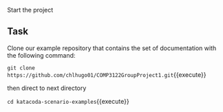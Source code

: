 Start the project

## Task
Clone our example repository that contains the set of documentation with the following command:

`git clone https://github.com/chlhugo01/COMP3122GroupProject1.git`{{execute}}

then direct to next directory

`cd katacoda-scenario-examples`{{execute}}
